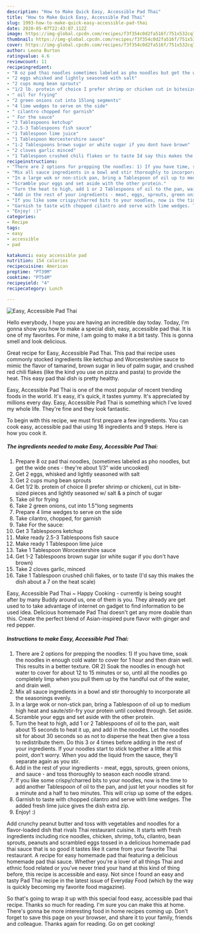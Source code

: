 ```yaml
---
description: "How to Make Quick Easy, Accessible Pad Thai"
title: "How to Make Quick Easy, Accessible Pad Thai"
slug: 1993-how-to-make-quick-easy-accessible-pad-thai
date: 2020-05-07T22:43:07.112Z
image: https://img-global.cpcdn.com/recipes/f3f354c0d2fa516f/751x532cq70/easy-accessible-pad-thai-recipe-main-photo.jpg
thumbnail: https://img-global.cpcdn.com/recipes/f3f354c0d2fa516f/751x532cq70/easy-accessible-pad-thai-recipe-main-photo.jpg
cover: https://img-global.cpcdn.com/recipes/f3f354c0d2fa516f/751x532cq70/easy-accessible-pad-thai-recipe-main-photo.jpg
author: Leona Burton
ratingvalue: 4.6
reviewcount: 11
recipeingredient:
- "8 oz pad thai noodles sometimes labeled as pho noodles but get the wide ones  theyre about 13 wide uncooked"
- "2 eggs whisked and lightly seasoned with salt"
- "2 cups mung bean sprouts"
- "1/2 lb. protein of choice I prefer shrimp or chicken cut in bitesized pieces and lightly seasoned w salt  a pinch of sugar"
- " oil for frying"
- "2 green onions cut into 15long segments"
- "4 lime wedges to serve on the side"
- " cilantro chopped for garnish"
- " For the sauce"
- "3 Tablespoons ketchup"
- "2.5-3 Tablespoons fish sauce"
- "1 Tablespoon lime juice"
- "1 Tablespoon Worcestershire sauce"
- "1-2 Tablespoons brown sugar or white sugar if you dont have brown"
- "2 cloves garlic minced"
- "1 Tablespoon crushed chili flakes or to taste Id say this makes the dish about a 7 on the heat scale"
recipeinstructions:
- "There are 2 options for prepping the noodles: 1) If you have time, soak the noodles in enough cold water to cover for 1 hour and then drain well. This results in a better texture. OR 2) Soak the noodles in enough hot water to cover for about 12 to 15 minutes or so, until all the noodles go completely limp when you pull them up by the handful out of the water, and drain well."
- "Mix all sauce ingredients in a bowl and stir thoroughly to incorporate all the seasonings evenly."
- "In a large wok or non-stick pan, bring a Tablespoon of oil up to medium high heat and saute/stir-fry your protein until cooked through. Set aside."
- "Scramble your eggs and set aside with the other protein."
- "Turn the heat to high, add 1 or 2 Tablespoons of oil to the pan, wait about 15 seconds to heat it up, and add in the noodles. Let the noodles sit for about 30 seconds so as not to disperse the heat then give a toss to redistribute them. Do this 3 or 4 times before adding in the rest of your ingredients. If your noodles start to stick together a little at this point, don&#39;t worry. When you add the liquid from the sauce, they&#39;ll separate again as you stir."
- "Add in the rest of your ingredients - meat, eggs, sprouts, green onions, and sauce - and toss thoroughly to season each noodle strand."
- "If you like some crispy/charred bits to your noodles, now is the time to add another Tablespoon of oil to the pan, and just let your noodles sit for a minute and a half to two minutes. This will crisp up some of the edges."
- "Garnish to taste with chopped cilantro and serve with lime wedges. The added fresh lime juice gives the dish extra zip."
- "Enjoy! :)"
categories:
- Recipe
tags:
- easy
- accessible
- pad

katakunci: easy accessible pad 
nutrition: 154 calories
recipecuisine: American
preptime: "PT39M"
cooktime: "PT54M"
recipeyield: "4"
recipecategory: Lunch

---
```



![Easy, Accessible Pad Thai](https://img-global.cpcdn.com/recipes/f3f354c0d2fa516f/751x532cq70/easy-accessible-pad-thai-recipe-main-photo.jpg)

Hello everybody, I hope you are having an incredible day today. Today, I'm gonna show you how to make a special dish, easy, accessible pad thai. It is one of my favorites. For mine, I am going to make it a bit tasty. This is gonna smell and look delicious.

Great recipe for Easy, Accessible Pad Thai. This pad thai recipe uses commonly stocked ingredients like ketchup and Worcestershire sauce to mimic the flavor of tamarind, brown sugar in lieu of palm sugar, and crushed red chili flakes (like the kind you use on pizza and pasta) to provide the heat. This easy pad thai dish is pretty healthy.

Easy, Accessible Pad Thai is one of the most popular of recent trending foods in the world. It's easy, it's quick, it tastes yummy. It's appreciated by millions every day. Easy, Accessible Pad Thai is something which I've loved my whole life. They're fine and they look fantastic.


To begin with this recipe, we must first prepare a few ingredients. You can cook easy, accessible pad thai using 16 ingredients and 9 steps. Here is how you cook it.

<!--inarticleads1-->

##### The ingredients needed to make Easy, Accessible Pad Thai:

1. Prepare 8 oz pad thai noodles, (sometimes labeled as pho noodles, but get the wide ones - they&#39;re about 1/3&#34; wide uncooked)
1. Get 2 eggs, whisked and lightly seasoned with salt
1. Get 2 cups mung bean sprouts
1. Get 1/2 lb. protein of choice (I prefer shrimp or chicken), cut in bite-sized pieces and lightly seasoned w/ salt &amp; a pinch of sugar
1. Take  oil for frying
1. Take 2 green onions, cut into 1.5&#34;long segments
1. Prepare 4 lime wedges to serve on the side
1. Take  cilantro, chopped, for garnish
1. Take  For the sauce:
1. Get 3 Tablespoons ketchup
1. Make ready 2.5-3 Tablespoons fish sauce
1. Make ready 1 Tablespoon lime juice
1. Take 1 Tablespoon Worcestershire sauce
1. Get 1-2 Tablespoons brown sugar (or white sugar if you don&#39;t have brown)
1. Take 2 cloves garlic, minced
1. Take 1 Tablespoon crushed chili flakes, or to taste (I&#39;d say this makes the dish about a 7 on the heat scale)


Easy, Accessible Pad Thai ~ Happy Cooking - currently is being sought after by many Buddy around us, one of them is you. They already are get used to to take advantage of internet on gadget to find information to be used idea. Delicious homemade Pad Thai doesn&#39;t get any more doable than this. Create the perfect blend of Asian-inspired pure flavor with ginger and red pepper. 

<!--inarticleads2-->

##### Instructions to make Easy, Accessible Pad Thai:

1. There are 2 options for prepping the noodles: 1) If you have time, soak the noodles in enough cold water to cover for 1 hour and then drain well. This results in a better texture. OR 2) Soak the noodles in enough hot water to cover for about 12 to 15 minutes or so, until all the noodles go completely limp when you pull them up by the handful out of the water, and drain well.
1. Mix all sauce ingredients in a bowl and stir thoroughly to incorporate all the seasonings evenly.
1. In a large wok or non-stick pan, bring a Tablespoon of oil up to medium high heat and saute/stir-fry your protein until cooked through. Set aside.
1. Scramble your eggs and set aside with the other protein.
1. Turn the heat to high, add 1 or 2 Tablespoons of oil to the pan, wait about 15 seconds to heat it up, and add in the noodles. Let the noodles sit for about 30 seconds so as not to disperse the heat then give a toss to redistribute them. Do this 3 or 4 times before adding in the rest of your ingredients. If your noodles start to stick together a little at this point, don&#39;t worry. When you add the liquid from the sauce, they&#39;ll separate again as you stir.
1. Add in the rest of your ingredients - meat, eggs, sprouts, green onions, and sauce - and toss thoroughly to season each noodle strand.
1. If you like some crispy/charred bits to your noodles, now is the time to add another Tablespoon of oil to the pan, and just let your noodles sit for a minute and a half to two minutes. This will crisp up some of the edges.
1. Garnish to taste with chopped cilantro and serve with lime wedges. The added fresh lime juice gives the dish extra zip.
1. Enjoy! :)


Add crunchy peanut butter and toss with vegetables and noodles for a flavor-loaded dish that rivals Thai restaurant cuisine. It starts with fresh ingredients including rice noodles, chicken, shrimp, tofu, cilantro, bean sprouts, peanuts and scrambled eggs tossed in a delicious homemade pad thai sauce that is so good it tastes like it came from your favorite Thai restaurant. A recipe for easy homemade pad thai featuring a delicious homemade pad thai sauce. Whether you&#39;re a lover of all things Thai and ethnic food related or you&#39;ve never tried your hand at this kind of thing before, this recipe is accessible and easy. Not since I found an easy and tasty Pad Thai recipe in the latest issue of Everyday Food (which by the way is quickly becoming my favorite food magazine). 

So that's going to wrap it up with this special food easy, accessible pad thai recipe. Thanks so much for reading. I'm sure you can make this at home. There's gonna be more interesting food in home recipes coming up. Don't forget to save this page on your browser, and share it to your family, friends and colleague. Thanks again for reading. Go on get cooking!
